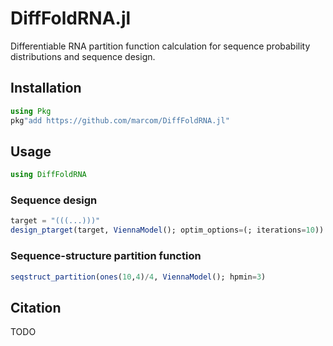 # DiffFoldRNA.jl

Differentiable RNA partition function calculation for sequence
probability distributions and sequence design.

## Installation

```julia
using Pkg
pkg"add https://github.com/marcom/DiffFoldRNA.jl"
```

## Usage

```julia
using DiffFoldRNA
```

### Sequence design

```julia
target = "(((...)))"
design_ptarget(target, ViennaModel(); optim_options=(; iterations=10))
```

### Sequence-structure partition function

```julia
seqstruct_partition(ones(10,4)/4, ViennaModel(); hpmin=3)
```

## Citation

TODO
